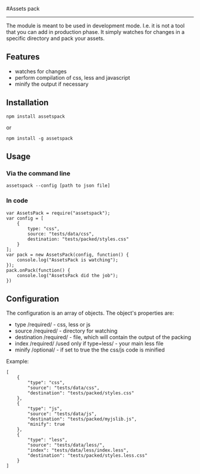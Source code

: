 #Assets pack

--- 

The module is meant to be used in development mode. I.e. it is not a tool that you can add in production phase. It simply watches for changes in a specific directory and pack your assets.

## Features

- watches for changes
- perform compilation of css, less and javascript
- minify the output if necessary

## Installation

    npm install assetspack

or

    npm install -g assetspack

## Usage

### Via the command line

    assetspack --config [path to json file]

### In code

    var AssetsPack = require("assetspack");
    var config = [
        {
            type: "css",
            source: "tests/data/css",
            destination: "tests/packed/styles.css"
        }
    ];
    var pack = new AssetsPack(config, function() {
        console.log("AssetsPack is watching");
    });
    pack.onPack(function() {
        console.log("AssetsPack did the job"); 
    })

## Configuration

The configuration is an array of objects. The object's properties are:

- type /required/ - css, less or js
- source /required/ - directory for watching
- destination /required/ - file, which will contain the output of the packing
- index /required/ /used only if type=less/ - your main less file
- minify /optional/ - if set to true the the css/js code is minified  

Example:

    [
        {
            "type": "css",
            "source": "tests/data/css",
            "destination": "tests/packed/styles.css"
        },
        {
            "type": "js",
            "source": "tests/data/js",
            "destination": "tests/packed/myjslib.js",
            "minify": true
        },
        {
            "type": "less",
            "source": "tests/data/less/",
            "index": "tests/data/less/index.less",
            "destination": "tests/packed/styles.less.css"
        }
    ]